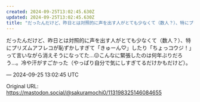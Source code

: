 ```yaml
---
created: 2024-09-25T13:02:45.630Z
updated: 2024-09-25T13:02:45.630Z
title: "だったんだけど、昨日とは対照的に声を出す人がとても少なくて（数人？）、特にプリズ[...]"
---
```


<p>だったんだけど、昨日とは対照的に声を出す人がとても少なくて（数人？）、特にプリズムアフレコが恥ずかしすぎて「きゅーん♡」したり「ちょっコウジ！」って言いながら消えそうになってた…😖こんなに緊張したのは何年ぶりだろう…。冷や汗がすごかった（やっぱり自分で気にしすぎてるだけかもだけど）。</p>

&mdash; 2024-09-25 13:02:45 UTC

Original URL: https://mastodon.social/@sakuramochi0/113198325146084655
